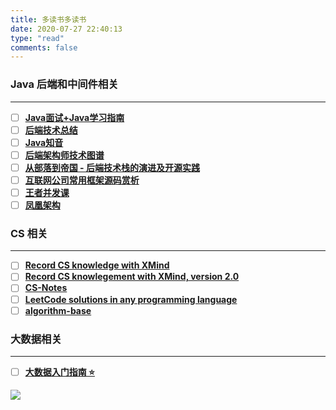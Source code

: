 ```yaml
---
title: 多读书多读书
date: 2020-07-27 22:40:13
type: "read"
comments: false
---
```


### Java 后端和中间件相关

---


- [ ] [**Java面试+Java学习指南**](https://github.com/AobingJava/JavaFamily)
- [ ] [**后端技术总结**](http://notfound9.github.io/interviewGuide/#/)
- [ ] [**Java知音**](https://www.javazhiyin.com/topics)
- [ ] [**后端架构师技术图谱**](https://github.com/xingshaocheng/architect-awesome)
- [ ] [**从部落到帝国 - 后端技术栈的演进及开源实践**](https://coderxing.gitbooks.io/architecture-evolution/content/)
- [ ] [**互联网公司常用框架源码赏析**](https://schunter.netlify.app/#/)
- [ ] [**王者并发课**](https://juejin.cn/post/6967277362455150628)
- [ ] [**凤凰架构**](https://icyfenix.cn/)

### CS 相关

---


- [ ] [**Record CS knowledge with XMind**](https://github.com/SmartKeyerror/ZeroMind)
- [ ] [**Record CS knowlegement with XMind, version 2.0**](https://github.com/SmartKeyerror/Psyduck)
- [ ] [**CS-Notes**](https://github.com/CyC2018/CS-Notes)
- [ ] [**LeetCode solutions in any programming language**](https://lc.netlify.app/#/)
- [ ]  [**algorithm-base**](https://github.com/chefyuan/algorithm-base)

### 大数据相关

---


- [ ]  [**大数据入门指南 ⭐**](https://github.com/heibaiying/BigData-Notes)

> 



![](https://fabian.oss-cn-hangzhou.aliyuncs.com/img/629c1bb62130cd93ad65fd5a5371706.jpg)